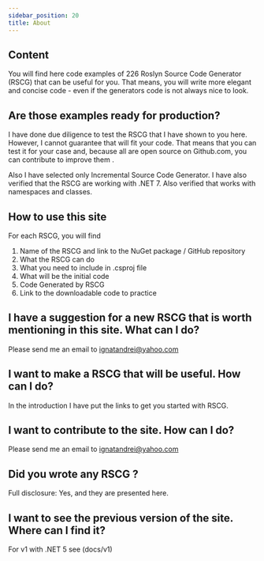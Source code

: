 ```yaml
---
sidebar_position: 20
title: About
---
```


## Content 

You will find here code examples 
of 226 Roslyn Source Code Generator (RSCG)
that can be useful for you. That means, you will write more elegant and concise code - even if the generators code is not always nice to look.

## Are those examples ready for production?

I have done due diligence to test the RSCG that I have shown to you here. However, I cannot guarantee that will fit your code. That means that you can test it for your case and, because all are open source on Github.com, you can contribute to improve them .

Also I have selected only Incremental Source Code Generator.
I have also verified that the RSCG are working with .NET 7.
Also verified that works with namespaces and classes.


## How to use this site

For each RSCG, you will find 

1.  Name of the RSCG and link to the NuGet package / GitHub repository
2.  What the RSCG can do
3.  What you need to include in .csproj file
4.  What will be the initial code
5.  Code Generated by RSCG
6.  Link to the downloadable code to practice


## I have a suggestion for a new RSCG that is worth mentioning in this site. What can I do? 

Please send me an email to ignatandrei@yahoo.com

## I want to make a RSCG that will be useful. How can I do? 

In the  introduction I have put the links to get you started with RSCG. 

## I want to contribute to the site. How can I do?

Please send me an email to ignatandrei@yahoo.com

## Did you wrote any RSCG ? 

Full disclosure: Yes, and they are presented here.
## I want to see the previous version of the site. Where can I find it?

For v1 with .NET 5 see (docs/v1)

